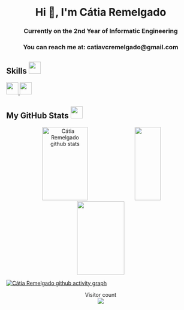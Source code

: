 
<h1 align="center">Hi 👋, I'm Cátia Remelgado</h1>
<h3 align="center">Currently on the 2nd Year of Informatic Engineering</h3>
<h3 align="center">You can reach me at: catiavcremelgado@gmail.com</h3>

<h2> Skills <img src = "https://raw.githubusercontent.com/rahulbanerjee26/githubProfileReadmeGenerator/main/gifs/code.gif" width = 32px height=32px> </h2>
<!-- C-->
<a href= https://github.com/catiaremelgado?tab=repositories&q=&type=&language=c&sort= > <img width ='32px' height='32px' src ='https://raw.githubusercontent.com/rahulbanerjee26/githubAboutMeGenerator/main/icons/c.svg'> </a> <!--java -->
<a href= https://github.com/catiaremelgado?tab=repositories&q=&type=&language=java&sort= > <img width ='32px' height='32px' src ='https://raw.githubusercontent.com/rahulbanerjee26/githubAboutMeGenerator/main/icons/java.svg'> </a>


 <!-- github stats
# 💻Tech Stack
<div align="">
	<code><img height="44" src="https://user-images.githubusercontent.com/25181517/117201156-9a724800-adec-11eb-9a9d-3cd0f67da4bc.png" alt="Java" title="Java" /></code>
	<code><img height="44" src="https://user-images.githubusercontent.com/25181517/192106070-46255bcf-65e6-4c6b-a296-bf8d0d8fb2a7.png" alt="C" title="C" /></code>
</div>
-->


<h2> My GitHub Stats <img src='https://raw.githubusercontent.com/rahulbanerjee26/githubProfileReadmeGenerator/main/gifs/github.gif' width='32px' height=32px> </h2>

<div align="center">  
  <!-- github stats-->
  <img width="49%" height="195px" src="https://github-readme-stats.vercel.app/api?username=catiaremelgado&theme=discord_old_blurple&include_all_commits=true&count_private=true&show_icons=true&hide_border=true&bg_color=0d1117" alt="Cátia Remelgado github stats" /> <!--most used languages -->
  <img width="37%" height="195px" src="https://github-readme-stats.vercel.app/api/top-langs/?username=catiaremelgado&theme=discord_old_blurple&include_all_commits=true&count_private=true&layout=compact&hide_border=true&bg_color=0d1117" /> 
  <!--contributions etc -->
  <img width="50%" height="195px" src="https://github-readme-streak-stats.herokuapp.com?user=catiaremelgado&theme=discord-old-blurple&hide_border=true&mode=weekly&background=0D1117" /> 
  
</div>
  <!--contribution graph -->

[![Cátia Remelgado github activity graph](https://github-readme-activity-graph.cyclic.app/graph?username=catiaremelgado&bg_color=0d1117&color=7289DA&line=7289DA&point=7289DA&area=true&hide_border=true)](https://github.com/ashutosh00710/github-readme-activity-graph)

<!--in progress!!! -->
<p align="center"> 
  Visitor count<br>
  <img src="https://profile-counter.glitch.me/catiaremelgado/count.svg" />
</p>

<!--
Websites for the icon languages
https://marwin1991.github.io/profile-technology-icons/

github contributions personalized

https://github-readme-streak-stats.herokuapp.com/demo/?user=catiaremelgado&theme=discord-old-blurple&hide_border=true&border_radius=4.5&locale=en&date_format=&mode=weekly&type=svg&properties=border&background=%230D1117
-->
 
